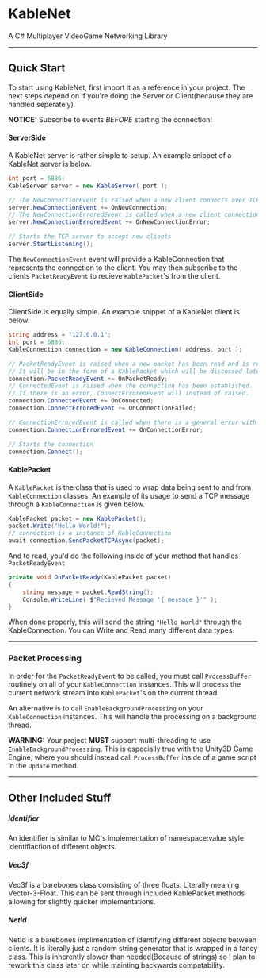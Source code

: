 # KableNet
 A C# Multiplayer VideoGame Networking Library

---
 ## Quick Start
 To start using KableNet, first import it as a reference in your project.
 The next steps depend on if you're doing the Server or Client(because they are handled seperately).

 **NOTICE:** Subscribe to events *BEFORE* starting the connection!

#### ServerSide
A KableNet server is rather simple to setup.
An example snippet of a KableNet server is below.
```cs
int port = 6886;
KableServer server = new KableServer( port );

// The NewConnectionEvent is raised when a new client connects over TCP
server.NewConnectionEvent += OnNewConnection;
// The NewConnectionErroredEvent is called when a new client connection has a error/exception
server.NewConnectionErroredEvent += OnNewConnectionError;

// Starts the TCP server to accept new clients
server.StartListening();
```

The ``NewConnectionEvent`` event will provide a KableConnection that represents the connection to the client. You may then subscribe to the clients ``PacketReadyEvent`` to recieve ``KablePacket``'s from the client.

#### ClientSide
ClientSide is equally simple.
An example snippet of a KableNet client is below.
```cs
string address = "127.0.0.1";
int port = 6886;
KableConnection connection = new KableConnection( address, port );

// PacketReadyEvent is raised when a new packet has been read and is ready to be processed.
// It will be in the form of a KablePacket which will be discussed later on.
connection.PacketReadyEvent += OnPacketReady;
// ConnectedEvent is raised when the connection has been established.
// If there is an error, ConnectErroredEvent will instead of raised.
connection.ConnectedEvent += OnConnected;
connection.ConnectErroredEvent += OnConnectionFailed;

// ConnectionErroredEvent is called when there is a general error with the connection after a connection has been previously established
connection.ConnectionErroredEvent += OnConnectionError;

// Starts the connection
connection.Connect();
```

#### KablePacket
A ``KablePacket`` is the class that is used to wrap data being sent to and from ``KableConnection`` classes. An example of its usage to send a TCP message through a ``KableConnection`` is given below.
```cs
KablePacket packet = new KablePacket();
packet.Write("Hello World!");
// connection is a instance of KableConnection
await connection.SendPacketTCPAsync(packet);
```
And to read, you'd do the following inside of your method that handles ``PacketReadyEvent``
```cs
private void OnPacketReady(KablePacket packet)
{
    string message = packet.ReadString();
    Console.WriteLine( $"Recieved Message '{ message }'" );
}
```
When done properly, this will send the string ``"Hello World"`` through the KableConnection. You can Write and Read many different data types.

---

### Packet Processing
In order for the ``PacketReadyEvent`` to be called, you must call ``ProcessBuffer`` routinely on all of your ``KableConnection`` instances. This will process the current network stream into ``KablePacket``'s on the current thread. 

An alternative is to call ``EnableBackgroundProcessing`` on your ``KableConnection`` instances. This will handle the processing on a background thread.

**WARNING:** Your project **MUST** support multi-threading to use ``EnableBackgroundProcessing``. This is especially true with the Unity3D Game Engine, where you should instead call ``ProcessBuffer`` inside of a game script in the ``Update`` method.

---
## Other Included Stuff
##### Identifier
An identifier is similar to MC's implementation of namespace:value style identifiaction of different objects.

##### Vec3f
Vec3f is a barebones class consisting of three floats. Literally meaning Vector-3-Float. This can be sent through included KablePacket methods allowing for slightly quicker implementations.

##### NetId
NetId is a barebones implimentation of identifying different objects between clients. It is literally just a random string generator that is wrapped in a fancy class. This is inherently slower than needed(Because of strings) so I plan to rework this class later on while mainting backwards compatability.